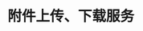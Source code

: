 <!--
 * @Author: sunhaolin@hotoa.com
 * @Date: 2022-06-08 09:38:56
 * @LastEditors: sunhaolin@hotoa.com
 * @LastEditTime: 2022-06-08 09:42:20
 * @Description: 
-->

# 附件上传、下载服务